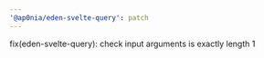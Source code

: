 ```yaml
---
'@ap0nia/eden-svelte-query': patch
---
```


fix(eden-svelte-query): check input arguments is exactly length 1
